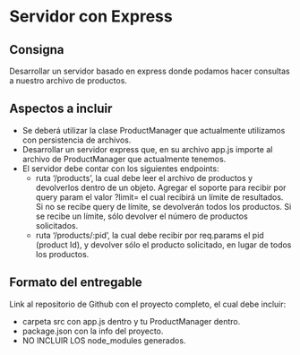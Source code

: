 # **Servidor con Express**

## **Consigna**

Desarrollar un servidor basado en express donde podamos hacer consultas a nuestro archivo de productos.

## **Aspectos a incluir**

- Se deberá utilizar la clase ProductManager que actualmente utilizamos con persistencia de archivos.
- Desarrollar un servidor express que, en su archivo app.js importe al archivo de ProductManager que actualmente tenemos.
- El servidor debe contar con los siguientes endpoints:
  - ruta ‘/products’, la cual debe leer el archivo de productos y devolverlos dentro de un objeto. Agregar el soporte para recibir por query param el valor ?limit= el cual recibirá un límite de resultados. Si no se recibe query de límite, se devolverán todos los productos. Si se recibe un límite, sólo devolver el número de productos solicitados.
  - ruta ‘/products/:pid’, la cual debe recibir por req.params el pid (product Id), y devolver sólo el producto solicitado, en lugar de todos los productos. 

## **Formato del entregable**

Link al repositorio de Github con el proyecto completo, el cual debe incluir:
  - carpeta src con app.js dentro y tu ProductManager dentro.
  - package.json con la info del proyecto.
  - NO INCLUIR LOS node_modules generados.
  
